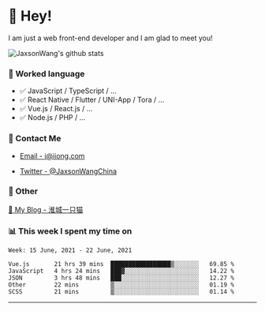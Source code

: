 # 👋 Hey!

I am just a web front-end developer and I am glad to meet you!

![JaxsonWang's github stats](https://github-readme-stats.vercel.app/api?username=JaxsonWang&&show_icons=true&&title_color=1abc9c&&icon_color=1abc9c)


### 📝 Worked language

- ✅ JavaScript / TypeScript / ...
- ✅ React Native / Flutter / UNI-App / Tora / ...
- ✅ Vue.js / React.js / ...
- ✅ Node.js / PHP / ...

### 📮 Contact Me

- [Email - i@iiong.com](mailto:i@iiong.com)

- [Twitter - @JaxsonWangChina](https://twitter.com/JaxsonWangChina)

### 🤪 Other

[📌 My Blog - 淮城一只猫](https://iiong.com)

### 📊 This week I spent my time on

<!--START_SECTION:waka-->
```text
Week: 15 June, 2021 - 22 June, 2021

Vue.js       21 hrs 39 mins  █████████████████▒░░░░░░░   69.85 % 
JavaScript   4 hrs 24 mins   ███▓░░░░░░░░░░░░░░░░░░░░░   14.22 % 
JSON         3 hrs 48 mins   ███░░░░░░░░░░░░░░░░░░░░░░   12.27 % 
Other        22 mins         ▒░░░░░░░░░░░░░░░░░░░░░░░░   01.19 % 
SCSS         21 mins         ▒░░░░░░░░░░░░░░░░░░░░░░░░   01.14 % 
```
<!--END_SECTION:waka-->

---
